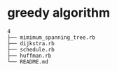 # greedy algorithm

```tree
4
├── mimimum_spanning_tree.rb
├── dijkstra.rb
├── schedule.rb
├── huffman.rb
└── README.md
```

